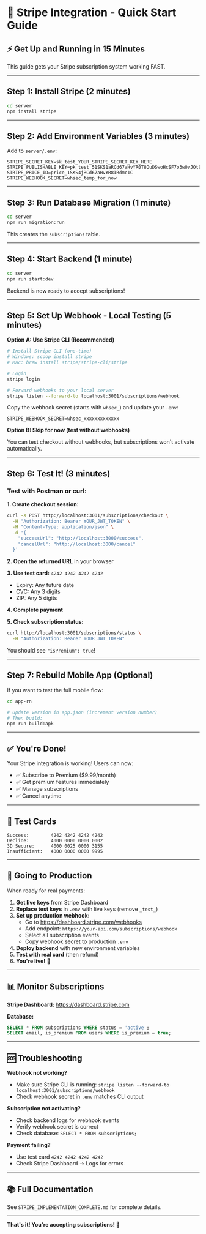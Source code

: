 # 🚀 Stripe Integration - Quick Start Guide

## ⚡ Get Up and Running in 15 Minutes

This guide gets your Stripe subscription system working FAST.

---

## Step 1: Install Stripe (2 minutes)

```bash
cd server
npm install stripe
```

---

## Step 2: Add Environment Variables (3 minutes)

Add to `server/.env`:

```env
STRIPE_SECRET_KEY=sk_test_YOUR_STRIPE_SECRET_KEY_HERE
STRIPE_PUBLISHABLE_KEY=pk_test_51SKS1aRCd67aHvYR0T8OuDSwoHcSF7o3w0vJOtBfKqjaW3pnxNGlnvzuiB8p4OqSX4UtXUg4ERwNsdFMI3QynQ8z00nj1zg94i
STRIPE_PRICE_ID=price_1SKS4jRCd67aHvYR8IRdmc1C
STRIPE_WEBHOOK_SECRET=whsec_temp_for_now
```

---

## Step 3: Run Database Migration (1 minute)

```bash
cd server
npm run migration:run
```

This creates the `subscriptions` table.

---

## Step 4: Start Backend (1 minute)

```bash
cd server
npm run start:dev
```

Backend is now ready to accept subscriptions!

---

## Step 5: Set Up Webhook - Local Testing (5 minutes)

**Option A: Use Stripe CLI (Recommended)**

```bash
# Install Stripe CLI (one-time)
# Windows: scoop install stripe
# Mac: brew install stripe/stripe-cli/stripe

# Login
stripe login

# Forward webhooks to your local server
stripe listen --forward-to localhost:3001/subscriptions/webhook
```

Copy the webhook secret (starts with `whsec_`) and update your `.env`:
```env
STRIPE_WEBHOOK_SECRET=whsec_xxxxxxxxxxxxx
```

**Option B: Skip for now (test without webhooks)**

You can test checkout without webhooks, but subscriptions won't activate automatically.

---

## Step 6: Test It! (3 minutes)

### Test with Postman or curl:

**1. Create checkout session:**
```bash
curl -X POST http://localhost:3001/subscriptions/checkout \
  -H "Authorization: Bearer YOUR_JWT_TOKEN" \
  -H "Content-Type: application/json" \
  -d '{
    "successUrl": "http://localhost:3000/success",
    "cancelUrl": "http://localhost:3000/cancel"
  }'
```

**2. Open the returned URL** in your browser

**3. Use test card:** `4242 4242 4242 4242`
   - Expiry: Any future date
   - CVC: Any 3 digits
   - ZIP: Any 5 digits

**4. Complete payment**

**5. Check subscription status:**
```bash
curl http://localhost:3001/subscriptions/status \
  -H "Authorization: Bearer YOUR_JWT_TOKEN"
```

You should see `"isPremium": true`!

---

## Step 7: Rebuild Mobile App (Optional)

If you want to test the full mobile flow:

```bash
cd app-rn

# Update version in app.json (increment version number)
# Then build:
npm run build:apk
```

---

## ✅ You're Done!

Your Stripe integration is working! Users can now:
- ✅ Subscribe to Premium ($9.99/month)
- ✅ Get premium features immediately
- ✅ Manage subscriptions
- ✅ Cancel anytime

---

## 🧪 Test Cards

```
Success:        4242 4242 4242 4242
Decline:        4000 0000 0000 0002
3D Secure:      4000 0025 0000 3155
Insufficient:   4000 0000 0000 9995
```

---

## 🚀 Going to Production

When ready for real payments:

1. **Get live keys** from Stripe Dashboard
2. **Replace test keys** in `.env` with live keys (remove `_test_`)
3. **Set up production webhook:**
   - Go to https://dashboard.stripe.com/webhooks
   - Add endpoint: `https://your-api.com/subscriptions/webhook`
   - Select all subscription events
   - Copy webhook secret to production `.env`
4. **Deploy backend** with new environment variables
5. **Test with real card** (then refund)
6. **You're live!** 🎉

---

## 📊 Monitor Subscriptions

**Stripe Dashboard:** https://dashboard.stripe.com

**Database:**
```sql
SELECT * FROM subscriptions WHERE status = 'active';
SELECT email, is_premium FROM users WHERE is_premium = true;
```

---

## 🆘 Troubleshooting

**Webhook not working?**
- Make sure Stripe CLI is running: `stripe listen --forward-to localhost:3001/subscriptions/webhook`
- Check webhook secret in `.env` matches CLI output

**Subscription not activating?**
- Check backend logs for webhook events
- Verify webhook secret is correct
- Check database: `SELECT * FROM subscriptions;`

**Payment failing?**
- Use test card `4242 4242 4242 4242`
- Check Stripe Dashboard → Logs for errors

---

## 📚 Full Documentation

See `STRIPE_IMPLEMENTATION_COMPLETE.md` for complete details.

---

**That's it! You're accepting subscriptions! 🎉**
